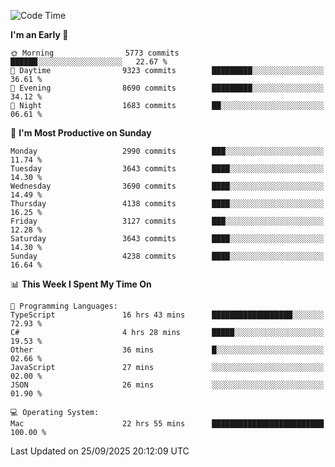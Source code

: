 <!--START_SECTION:waka-->
![Code Time](http://img.shields.io/badge/Code%20Time-5%2C388%20hrs%2038%20mins-blue)

**I'm an Early 🐤** 

```text
🌞 Morning                5773 commits        ██████░░░░░░░░░░░░░░░░░░░   22.67 % 
🌆 Daytime                9323 commits        █████████░░░░░░░░░░░░░░░░   36.61 % 
🌃 Evening                8690 commits        █████████░░░░░░░░░░░░░░░░   34.12 % 
🌙 Night                  1683 commits        ██░░░░░░░░░░░░░░░░░░░░░░░   06.61 % 
```
📅 **I'm Most Productive on Sunday** 

```text
Monday                   2990 commits        ███░░░░░░░░░░░░░░░░░░░░░░   11.74 % 
Tuesday                  3643 commits        ████░░░░░░░░░░░░░░░░░░░░░   14.30 % 
Wednesday                3690 commits        ████░░░░░░░░░░░░░░░░░░░░░   14.49 % 
Thursday                 4138 commits        ████░░░░░░░░░░░░░░░░░░░░░   16.25 % 
Friday                   3127 commits        ███░░░░░░░░░░░░░░░░░░░░░░   12.28 % 
Saturday                 3643 commits        ████░░░░░░░░░░░░░░░░░░░░░   14.30 % 
Sunday                   4238 commits        ████░░░░░░░░░░░░░░░░░░░░░   16.64 % 
```


📊 **This Week I Spent My Time On** 

```text
💬 Programming Languages: 
TypeScript               16 hrs 43 mins      ██████████████████░░░░░░░   72.93 % 
C#                       4 hrs 28 mins       █████░░░░░░░░░░░░░░░░░░░░   19.53 % 
Other                    36 mins             █░░░░░░░░░░░░░░░░░░░░░░░░   02.66 % 
JavaScript               27 mins             ░░░░░░░░░░░░░░░░░░░░░░░░░   02.00 % 
JSON                     26 mins             ░░░░░░░░░░░░░░░░░░░░░░░░░   01.90 % 

💻 Operating System: 
Mac                      22 hrs 55 mins      █████████████████████████   100.00 % 
```


 Last Updated on 25/09/2025 20:12:09 UTC
<!--END_SECTION:waka-->

